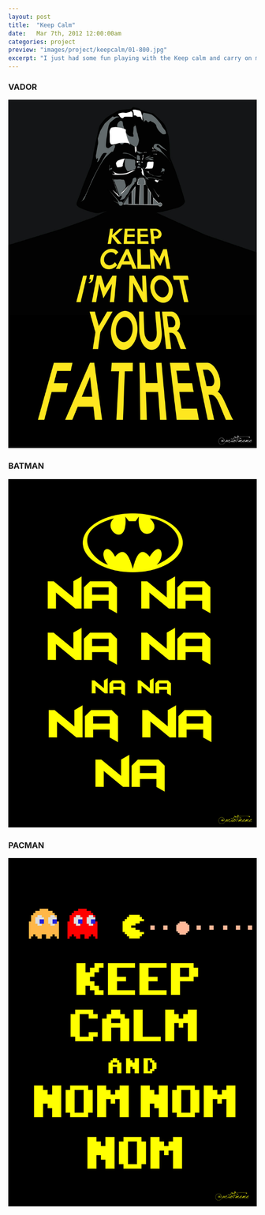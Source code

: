 ```yaml
---
layout: post
title:  "Keep Calm"
date: 	Mar 7th, 2012 12:00:00am
categories: project
preview: "images/project/keepcalm/01-800.jpg"
excerpt: "I just had some fun playing with the Keep calm and carry on meme"
---
```



### VADOR

![Keep Calm I'n not your father](/images/project/keepcalm/01.jpg)

### BATMAN

![NA NA NA NA NA NA ](/images/project/keepcalm/03.jpg)

### PACMAN

![Keep calm and nom nom nom](/images/project/keepcalm/05.jpg)